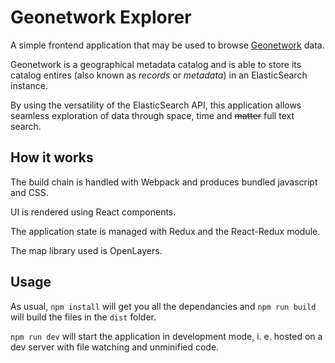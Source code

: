 # Geonetwork Explorer

A simple frontend application that may be used to browse [Geonetwork](https://www.github.com/geonetwork/core-geonetwork) data.

Geonetwork is a geographical metadata catalog and is able to store its catalog entires (also known as _records_ or _metadata_) in an ElasticSearch instance.

By using the versatility of the ElasticSearch API, this application allows seamless exploration of data through space, time and ~~matter~~ full text search.

## How it works

The build chain is handled with Webpack and produces bundled javascript and CSS.

UI is rendered using React components.

The application state is managed with Redux and the React-Redux module.

The map library used is OpenLayers.

## Usage

As usual, `npm install` will get you all the dependancies and `npm run build` will build the files in the `dist` folder.

`npm run dev` will start the application in development mode, i. e. hosted on a dev server with file watching and unminified code.
